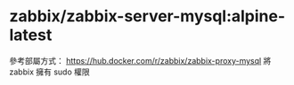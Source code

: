 # zabbix/zabbix-server-mysql:alpine-latest
參考部屬方式： https://hub.docker.com/r/zabbix/zabbix-proxy-mysql
將 zabbix 擁有 sudo 權限